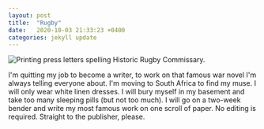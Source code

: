 ```yaml
---
layout: post
title:  "Rugby"
date:   2020-10-03 21:33:23 +0400
categories: jekyll update
---
```

<img src="//images.weserv.nl/?url=havemapswill.travel/img/2020-10-03-rugby.jpeg&&w=500h=400&dpr=3" alt="Printing press letters spelling Historic Rugby Commissary.">

I'm quitting my job to become a writer, to work on that famous war novel I'm always telling everyone about. I'm moving to South Africa to find my muse. I will only wear white linen dresses. I will bury myself in my basement and take too many sleeping pills (but not too much). I will go on a two-week bender and write my most famous work on one scroll of paper. No editing is required. Straight to the publisher, please.
